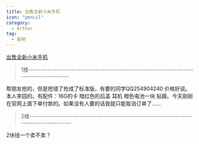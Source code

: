 ```yaml
---
title: 出售全新小米手机
icon: "pencil"
category:
  - Arthur
tag:
  - 贴吧
---
```


[出售全新小米手机](https://tieba.baidu.com/p/1657989136?pid=20775606466&cid=0#20775606466)


>1楼-----------------------------------------------------------------------------------------

帮朋友抢的，但是抢错了抢成了标准版，有要的同学QQ254904240 价格好说。本人李园的。有配件：16G的卡 暗红色的后盖 耳机 橙色电池一块  贴膜。今天刚刚在官网上面下单付款的。如果没有人要的话我就只能取消订单了……

>2楼-----------------------------------------------------------------------------------------

2块钱一个卖不卖？
